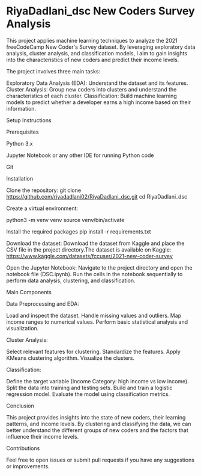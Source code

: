 # RiyaDadlani_dsc New Coders Survey Analysis
This project applies machine learning techniques to analyze the 2021 freeCodeCamp New Coder's Survey dataset. By leveraging exploratory data analysis, cluster analysis, and classification models, I aim to gain insights into the characteristics of new coders and predict their income levels.


The project involves three main tasks:

Exploratory Data Analysis (EDA): Understand the dataset and its features.
Cluster Analysis: Group new coders into clusters and understand the characteristics of each cluster.
Classification: Build machine learning models to predict whether a developer earns a high income based on their information.

Setup Instructions


Prerequisites


Python 3.x


Jupyter Notebook or any other IDE for running Python code


Git


Installation

Clone the repository:
git clone https://github.com/riyadadlani02/RiyaDadlani_dsc.git
cd RiyaDadlani_dsc


Create a virtual environment:

python3 -m venv venv
source venv/bin/activate


Install the required packages
pip install -r requirements.txt

Download the dataset:
Download the dataset from Kaggle and place the CSV file in the project directory.The dataset is available on Kaggle: https://www.kaggle.com/datasets/fccuser/2021-new-coder-survey


Open the Jupyter Notebook:
Navigate to the project directory and open the notebook file (DSC.ipynb).
Run the cells in the notebook sequentially to perform data analysis, clustering, and classification.


Main Components

Data Preprocessing and EDA:

Load and inspect the dataset.
Handle missing values and outliers.
Map income ranges to numerical values.
Perform basic statistical analysis and visualization.


Cluster Analysis:

Select relevant features for clustering.
Standardize the features.
Apply KMeans clustering algorithm.
Visualize the clusters.


Classification:

Define the target variable (Income Category: high income vs low income).
Split the data into training and testing sets.
Build and train a logistic regression model.
Evaluate the model using classification metrics.



Conclusion


This project provides insights into the state of new coders, their learning patterns, and income levels. By clustering and classifying the data, we can better understand the different groups of new coders and the factors that influence their income levels.


Contributions

Feel free to open issues or submit pull requests if you have any suggestions or improvements.
